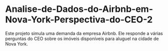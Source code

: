 # Analise-de-Dados-do-Airbnb-em-Nova-York-Perspectiva-do-CEO-2
Este projeto simula uma demanda da empresa Airbnb. Ele responde a várias perguntas do CEO sobre os imóveis disponíveis para aluguel na cidade de Nova York.
